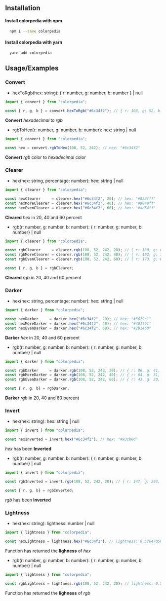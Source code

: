 ## Installation

#### Install colorpedia with npm

```bash
  npm i --save colorpedia
```

#### Install colorpedia with yarn

```bash
  yarn add colorpedia
```

## Usage/Examples

### Convert

- hexToRgb(hex: string): { r: number, g: number, b: number } | null

```javascript
import { convert } from "colorpedia";

const { r, g, b } = convert.hexToRgb("#6c34f2"); // { r: 108, g: 52, b: 242 }
```

**Convert** *hexadecimal* to *rgb*

- rgbToHex(r: number, g: number, b: number): hex: string | null

```javascript
import { convert } from "colorpedia";

const hex = convert.rgbToHex(108, 52, 242); // hex: "#6c34f2"
```

**Convert** *rgb* color to *hexadecimal* color

### Clearer

- hex(hex: string, percentage: number): hex: string | null

```javascript
import { clearer } from "colorpedia";

const hexClearer     = clearer.hex("#6c34f2", 20); // hex: "#823fff"
const hexMoreClearer = clearer.hex("#6c34f2", 40); // hex: "#9849ff"
const hexEvenClearer = clearer.hex("#6c34f2", 60); // hex: "#ad54ff"
```

**Cleared** *hex* in 20, 40 and 60 percent

- rgb(r: number, g: number, b: number): { r: number, g: number, b: number} | null

```javascript
import { clearer } from "colorpedia";

const rgbClearer     = clearer.rgb(108, 52, 242, 20); // { r: 130, g: 63, b: 255 }
const rgbMoreClearer = clearer.rgb(108, 52, 242, 40); // { r: 152, g: 73, b: 255 }
const rgbEvenClearer = clearer.rgb(108, 52, 242, 60); // { r: 173, g: 84, b: 255 }

const { r, g, b } = rgbClearer;
```

**Cleared** *rgb* in 20, 40 and 60 percent

### Darker

- hex(hex: string, percentage: number): hex: string | null

```javascript
import { darker } from "colorpedia";

const hexDarker     = darker.hex("#6c34f2", 20); // hex: "#5629c1"
const hexMoreDarker = darker.hex("#6c34f2", 40); // hex: "#401f91"
const hexEvenDarker = darker.hex("#6c34f2", 60); // hex: "#2b1460"
```

**Darker** *hex* in 20, 40 and 60 percent

- rgb(r: number, g: number, b: number): { r: number, g: number, b: number} | null

```javascript
import { darker } from "colorpedia";

const rgbDarker     = darker.rgb(108, 52, 242, 20); // { r: 86, g: 41, b: 193 }
const rgbMoreDarker = darker.rgb(108, 52, 242, 40); // { r: 64, g: 31, b: 145 }
const rgbEvenDarker = darker.rgb(108, 52, 242, 60); // { r: 43, g: 20, b: 96 }

const { r, g, b} = rgbDarker;
```

**Darker** *rgb* in 20, 40 and 60 percent

### Invert

- hex(hex: string): hex: string | null

```javascript
import { invert } from "colorpedia";

const hexInverted = invert.hex("#6c34f2"); // hex: "#93cb0d"
```

*hex* has been **Inverted**

- rgb(r: number, g: number, b: number): { r: number, g: number, b: number} | null

```javascript
import { invert } from "colorpedia";

const rgbInverted = invert.rgb(108, 52, 242, 20); // { r: 147, g: 203, b: 13 }

const { r, g, b} = rgbInverted;
```

*rgb* has been **Inverted**

### Lightness

- hex(hex: string): lightness: number | null

```javascript
import { lightness } from "colorpedia";

const hexLightness = lightness.hex("#6c34f2"); // lightness: 0.5764705882352941
```

Function has returned the **lighness** of *hex*

- rgb(r: number, g: number, b: number): { r: number, g: number, b: number} | null

```javascript
import { lightness } from "colorpedia";

const rgbLightness = lightness.rgb(108, 52, 242, 20); // lightness: 0.5764705882352941
```

Function has returned the **lighness** of *rgb*